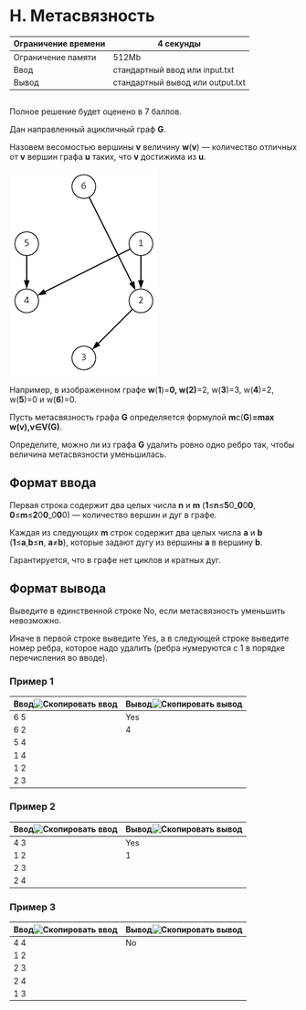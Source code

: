 # H. Метасвязность


| Ограничение времени | 4 секунды                                    |
| ------------------------------------- | --------------------------------------------------- |
| Ограничение памяти   | 512Mb                                               |
| Ввод                              | стандартный ввод или input.txt    |
| Вывод                            | стандартный вывод или output.txt |

## 

Полное решение будет оценено в 7 баллов.

Дан направленный ацикличный граф **G**.

Назовем весомостью вершины **v** величину **w**(**v**) — количество отличных от **v** вершин графа **u** таких, что **v** достижима из **u**.

![PIC](img.png)

Например, в изображенном графе **w**(**1**)=**0, **w**(**2**)**=2, w(**3**)=3, w(**4**)=2, w(**5**)=0 и w(**6**)=0.

Пусть метасвязность графа **G** определяется формулой **m**c(**G**)**=**max **w**(**v**)**,**v**∈**V**(**G**)**.

Определите, можно ли из графа **G** удалить ровно одно ребро так, чтобы величина метасвязности уменьшилась.

## Формат ввода

Первая строка содержит два целых числа **n** и **m** (**1**≤**n**≤**5**0_**0**0**0**, **0**≤**m**≤**2**0**0**_0**0**0) — количество вершин и дуг в графе.

Каждая из следующих **m** строк содержит два целых числа **a** и **b** (**1**≤**a**,**b**≤**n**, **a**≠**b**), которые задают дугу из вершины **a** в вершину **b**.

Гарантируется, что в графе нет циклов и кратных дуг.

## Формат вывода

Выведите в единственной строке No, если метасвязность уменьшить невозможно.

Иначе в первой строке выведите Yes, а в следующей строке выведите номер ребра, которое надо удалить (ребра нумеруются с 1 в порядке перечисления во вводе).

### Пример 1


| Ввод![Скопировать ввод](https://yastatic.net/lego/_/La6qi18Z8LwgnZdsAr1qy1GwCwo.gif) | Вывод![Скопировать вывод](https://yastatic.net/lego/_/La6qi18Z8LwgnZdsAr1qy1GwCwo.gif) |
| ------------------------------------------------------------------------------------------------------- | ----------------------------------------------------------------------------------------------------------- |
| 6 5                                                                                                     | Yes                                                                                                         |
| 6 2                                                                                                     | 4                                                                                                           |
| 5 4                                                                                                     |                                                                                                             |
| 1 4                                                                                                     |                                                                                                             |
| 1 2                                                                                                     |                                                                                                             |
| 2 3                                                                                                     |                                                                                                             |

### Пример 2


| Ввод![Скопировать ввод](https://yastatic.net/lego/_/La6qi18Z8LwgnZdsAr1qy1GwCwo.gif) | Вывод![Скопировать вывод](https://yastatic.net/lego/_/La6qi18Z8LwgnZdsAr1qy1GwCwo.gif) |
| ------------------------------------------------------------------------------------------------------- | ----------------------------------------------------------------------------------------------------------- |
| 4 3                                                                                                     | Yes                                                                                                         |
| 1 2                                                                                                     | 1                                                                                                           |
| 2 3                                                                                                     |                                                                                                             |
| 2 4                                                                                                     |                                                                                                             |

### Пример 3


| Ввод![Скопировать ввод](https://yastatic.net/lego/_/La6qi18Z8LwgnZdsAr1qy1GwCwo.gif) | Вывод![Скопировать вывод](https://yastatic.net/lego/_/La6qi18Z8LwgnZdsAr1qy1GwCwo.gif) |
| ------------------------------------------------------------------------------------------------------- | ----------------------------------------------------------------------------------------------------------- |
| 4 4                                                                                                     | No                                                                                                          |
| 1 2                                                                                                     |                                                                                                             |
| 2 3                                                                                                     |                                                                                                             |
| 2 4                                                                                                     |                                                                                                             |
| 1 3                                                                                                     |                                                                                                             |

